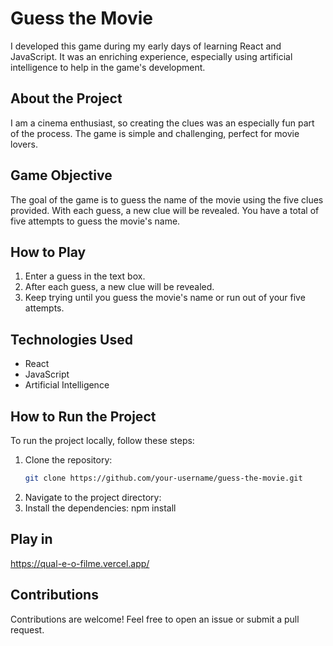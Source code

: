 # Guess the Movie

I developed this game during my early days of learning React and JavaScript. It was an enriching experience, especially using artificial intelligence to help in the game's development.

## About the Project

I am a cinema enthusiast, so creating the clues was an especially fun part of the process. The game is simple and challenging, perfect for movie lovers.

## Game Objective

The goal of the game is to guess the name of the movie using the five clues provided. With each guess, a new clue will be revealed. You have a total of five attempts to guess the movie's name.

## How to Play

1. Enter a guess in the text box.
2. After each guess, a new clue will be revealed.
3. Keep trying until you guess the movie's name or run out of your five attempts.

## Technologies Used

- React
- JavaScript
- Artificial Intelligence

## How to Run the Project

To run the project locally, follow these steps:

1. Clone the repository:
   ```sh
   git clone https://github.com/your-username/guess-the-movie.git
2. Navigate to the project directory:
3. Install the dependencies:
   npm install

## Play in
https://qual-e-o-filme.vercel.app/

## Contributions
Contributions are welcome! Feel free to open an issue or submit a pull request.
